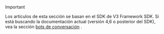 > [!Important]
> Los artículos de esta sección se basan en el SDK de V3 Framework SDK. Si está buscando la documentación actual (versión 4,6 o posterior del SDK), vea la sección [bots de conversación](~/bots/what-are-bots.md) .
